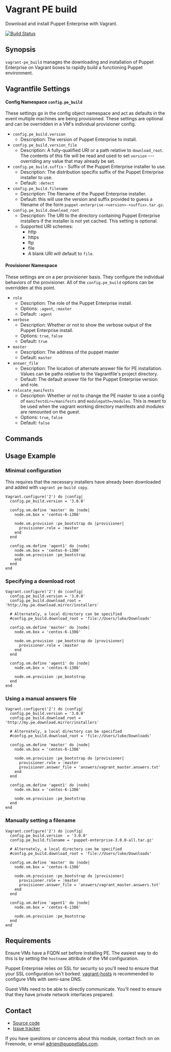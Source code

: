 Vagrant PE build
================

Download and install Puppet Enterprise with Vagrant.

[![Build Status](https://travis-ci.org/oscar-stack/vagrant-pe_build.svg?branch=master)](https://travis-ci.org/oscar-stack/vagrant-pe_build)

Synopsis
--------

`vagrant-pe_build` manages the downloading and installation of Puppet Enterprise
on Vagrant boxes to rapidly build a functioning Puppet environment.

Vagrantfile Settings
-------------------

#### Config Namespace `config.pe_build`

These settings go in the config object namespace and act as defaults in
the event multiple machines are being provisioned. These settings are
optional and can be overridden in a VM's individual provisioner config.

  * `config.pe_build.version`
    * Description: The version of Puppet Enterprise to install.
  * `config.pe_build.version_file`
    * Description: A fully-qualified URI or a path relative to `download_root`. The contents of this file will be read and used to set `version` --- overriding any value that may already be set.
  * `config.pe_build.suffix` - Suffix of the Puppet Enterprise installer to use.
    * Description: The distribution specifix suffix of the Puppet Enterprise
      installer to use.
    * Default: `:detect`
  * `config.pe_build.filename`
    * Description: The filename of the Puppet Enterprise installer.
    * Default: this will use the version and suffix provided to guess a filename
      of the form `puppet-enterprise-<version>-<suffix>.tar.gz`.
  * `config.pe_build.download_root`
    * Description: The URI to the directory containing Puppet Enterprise
      installers if the installer is not yet cached. This setting is optional.
    * Supported URI schemes:
      * http
      * https
      * ftp
      * file
      * A blank URI will default to `file`.

#### Provisioner Namespace

These settings are on a per provisioner basis. They configure the individual
behaviors of the provisioner. All of the `config.pe_build` options can be
overridden at this point.

  * `role`
    * Description: The role of the Puppet Enterprise install.
    * Options: `:agent`, `:master`
    * Default: `:agent`
  * `verbose`
    * Description: Whether or not to show the verbose output of the Puppet
      Enterprise install.
    * Options: `true`, `false`
    * Default: `true`
  * `master`
    * Description: The address of the puppet master
    * Default: `master`
  * `answer_file`
    * Description: The location of alternate answer file for PE installation.
      Values can be paths relative to the Vagrantfile's project directory.
    * Default: The default answer file for the Puppet Enterprise version and
      role.
  * `relocate_manifests`
    * Description: Whether or not to change the PE master to use a config of
      `manifestdir=/manifests` and `modulepath=/modules`. This is meant to be
      used when the vagrant working directory manifests and modules are
      remounted on the guest.
    * Options: `true`, `false`
    * Default: `false`

Commands
--------

Usage Example
-------------

### Minimal configuration

This requires that the necessary installers have already been downloaded and
added with `vagrant pe-build copy`.

    Vagrant.configure('2') do |config|
      config.pe_build.version = '3.0.0'

      config.vm.define 'master' do |node|
        node.vm.box = 'centos-6-i386'

        node.vm.provision :pe_bootstrap do |provisioner|
          provisioner.role = :master
        end
      end

      config.vm.define 'agent1' do |node|
        node.vm.box = 'centos-6-i386'
        node.vm.provision :pe_bootstrap
        end
      end
    end

### Specifying a download root

    Vagrant.configure('2') do |config|
      config.pe_build.version = '3.0.0'
      config.pe_build.download_root = 'http://my.pe.download.mirror/installers'

      # Alternately, a local directory can be specified
      #config.pe_build.download_root = 'file://Users/luke/Downloads'

      config.vm.define 'master' do |node|
        node.vm.box = 'centos-6-i386'

        node.vm.provision :pe_bootstrap do |provisioner|
          provisioner.role = :master
        end
      end

      config.vm.define 'agent1' do |node|
        node.vm.box = 'centos-6-i386'

        node.vm.provision :pe_bootstrap
      end
    end

### Using a manual answers file

    Vagrant.configure('2') do |config|
      config.pe_build.version = '3.0.0'
      config.pe_build.download_root = 'http://my.pe.download.mirror/installers'

      # Alternately, a local directory can be specified
      #config.pe_build.download_root = 'file://Users/luke/Downloads'

      config.vm.define 'master' do |node|
        node.vm.box = 'centos-6-i386'

        node.vm.provision :pe_bootstrap do |provisioner|
          provisioner.role = :master
          provisioner.answer_file = 'answers/vagrant_master.answers.txt'
        end
      end

      config.vm.define 'agent1' do |node|
        node.vm.box = 'centos-6-i386'

        node.vm.provision :pe_bootstrap
      end
    end

### Manually setting a filename

    Vagrant.configure('2') do |config|
      config.pe_build.version  = '3.0.0'
      config.pe_build.filename = 'puppet-enterprise-3.0.0-all.tar.gz'

      # Alternately, a local directory can be specified
      #config.pe_build.download_root = 'file://Users/luke/Downloads'

      config.vm.define 'master' do |node|
        node.vm.box = 'centos-6-i386'

        node.vm.provision :pe_bootstrap do |provisioner|
          provisioner.role = :master
          provisioner.answer_file = 'answers/vagrant_master.answers.txt'
        end
      end

      config.vm.define 'agent1' do |node|
        node.vm.box = 'centos-6-i386'

        node.vm.provision :pe_bootstrap
      end
    end

Requirements
------------

[vagranthosts]: https://github.com/adrienthebo/vagrant-hosts

Ensure VMs have a FQDN set before installing PE. The easiest way to do this is by setting the `hostname` attribute of the VM configuration.

Puppet Enterprise relies on SSL for security so you'll need to ensure that your
SSL configuration isn't borked. [vagrant-hosts][vagranthosts] is recommended to
configure VMs with semi-sane DNS.

Guest VMs need to be able to directly communicate. You'll need to ensure that
they have private network interfaces prepared.

Contact
-------

  * [Source code](https://github.com/adrienthebo/vagrant-pe_build)
  * [Issue tracker](https://github.com/adrienthebo/vagrant-pe_build/issues)

If you have questions or concerns about this module, contact finch on on
Freenode, or email adrien@puppetlabs.com.
